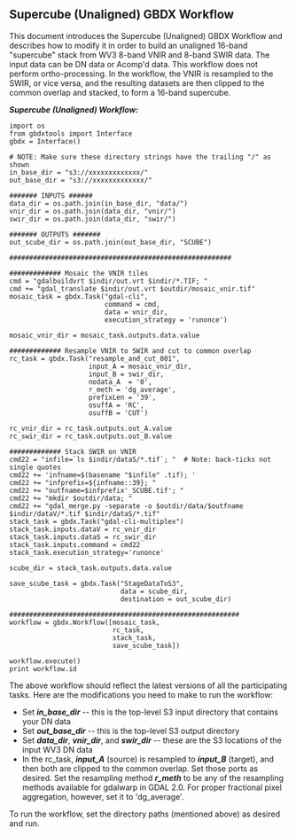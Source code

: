 ## Supercube (Unaligned) GBDX Workflow 

This document introduces the Supercube (Unaligned) GBDX Workflow and describes how to modify it in order to build an unaligned 16-band "supercube" stack from WV3 8-band VNIR and 8-band SWIR data. The input data can be DN data or Acomp'd data. This workflow does not perform ortho-processing. In the workflow, the VNIR is resampled to the SWIR, or vice versa, and the resulting datasets are then clipped to the common overlap and stacked, to form a 16-band supercube. 

<!--
***************************************************************************
-->

**_Supercube (Unaligned) Workflow:_** 

```shell
import os
from gbdxtools import Interface
gbdx = Interface()

# NOTE: Make sure these directory strings have the trailing "/" as shown
in_base_dir = "s3://xxxxxxxxxxxxx/"
out_base_dir = "s3://xxxxxxxxxxxxx/"

####### INPUTS ######
data_dir = os.path.join(in_base_dir, "data/")
vnir_dir = os.path.join(data_dir, "vnir/")
swir_dir = os.path.join(data_dir, "swir/")

####### OUTPUTS #######
out_scube_dir = os.path.join(out_base_dir, "SCUBE")

########################################################

############# Mosaic the VNIR tiles
cmd = "gdalbuildvrt $indir/out.vrt $indir/*.TIF; "
cmd += "gdal_translate $indir/out.vrt $outdir/mosaic_vnir.tif"
mosaic_task = gbdx.Task("gdal-cli",
                        command = cmd,
                        data = vnir_dir,
                        execution_strategy = 'runonce')

mosaic_vnir_dir = mosaic_task.outputs.data.value

############# Resample VNIR to SWIR and cut to common overlap
rc_task = gbdx.Task("resample_and_cut_001",
                    input_A = mosaic_vnir_dir,
                    input_B = swir_dir,
                    nodata_A  = '0',
                    r_meth = 'dg_average', 
                    prefixLen = '39',
                    osuffA = 'RC',
                    osuffB = 'CUT')

rc_vnir_dir = rc_task.outputs.out_A.value
rc_swir_dir = rc_task.outputs.out_B.value

############# Stack SWIR on VNIR
cmd22 = "infile=`ls $indir/dataS/*.tif`; "  # Note: back-ticks not single quotes
cmd22 += 'infname=$(basename "$infile" .tif); '  
cmd22 += "infprefix=${infname::39}; "
cmd22 += "outfname=$infprefix'_SCUBE.tif'; "
cmd22 += "mkdir $outdir/data; "
cmd22 += "gdal_merge.py -separate -o $outdir/data/$outfname $indir/dataV/*.tif $indir/dataS/*.tif"
stack_task = gbdx.Task("gdal-cli-multiplex")
stack_task.inputs.dataV = rc_vnir_dir
stack_task.inputs.dataS = rc_swir_dir
stack_task.inputs.command = cmd22
stack_task.execution_strategy='runonce'

scube_dir = stack_task.outputs.data.value

save_scube_task = gbdx.Task("StageDataToS3",
                            data = scube_dir,
                            destination = out_scube_dir)

##########################################################
workflow = gbdx.Workflow([mosaic_task,
                          rc_task,
                          stack_task,
                          save_scube_task])

workflow.execute()
print workflow.id
```

<!--
***************************************************************************
-->

The above workflow should reflect the latest versions of all the participating tasks. 
Here are the modifications you need to make to run the workflow:
 
* Set **_in_base_dir_** -- this is the top-level S3 input directory that contains your DN data 
* Set **_out_base_dir_** -- this is the top-level S3 output directory
* Set **_data_dir_**, **_vnir_dir_**, and **_swir_dir_** -- these are the S3 locations of the input WV3 DN data 
* In the rc_task, **_input_A_** (source) is resampled to **_input_B_** (target), and then both are clipped to the common overlap. Set those ports as desired. Set the resampling method **_r_meth_** to be any of the resampling methods available for gdalwarp in GDAL 2.0. For proper fractional pixel aggregation, however, set it to 'dg_average'.

<!--
***************************************************************************
-->

To run the workflow, set the directory paths (mentioned above) as desired and run. 




















